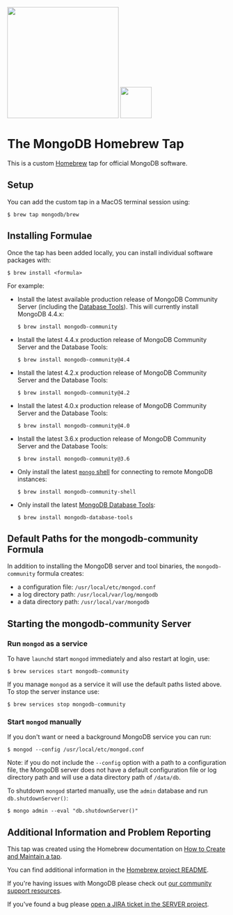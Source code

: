 <img src="https://webassets.mongodb.com/_com_assets/cms/mongodb-logo-rgb-j6w271g1xn.jpg" width="256"> <img src="https://brew.sh/assets/img/homebrew-256x256.png" height="72">

# The MongoDB Homebrew Tap

This is a custom [Homebrew](https://brew.sh) tap for official MongoDB software.

## Setup

You can add the custom tap in a MacOS terminal session using:

```
$ brew tap mongodb/brew
```

## Installing Formulae

Once the tap has been added locally, you can install individual software packages with:

```
$ brew install <formula>
```

For example:

 * Install the latest available production release of MongoDB Community Server (including the [Database Tools](https://docs.mongodb.com/database-tools/)). This will currently install MongoDB 4.4.x:
   ```
   $ brew install mongodb-community
   ```

 * Install the latest 4.4.x production release of MongoDB Community Server and the Database Tools:
   ```
   $ brew install mongodb-community@4.4
   ```

* Install the latest 4.2.x production release of MongoDB Community Server and the Database Tools:
   ```
   $ brew install mongodb-community@4.2
   ```

 * Install the latest 4.0.x production release of MongoDB Community Server and the Database Tools:
   ```
   $ brew install mongodb-community@4.0
   ```

 * Install the latest 3.6.x production release of MongoDB Community Server and the Database Tools:
   ```
   $ brew install mongodb-community@3.6
   ```

 * Only install the latest [`mongo` shell](https://docs.mongodb.com/manual/mongo/) for connecting to remote MongoDB instances:
   ```
   $ brew install mongodb-community-shell
   ```

 * Only install the latest [MongoDB Database Tools](https://docs.mongodb.com/database-tools/):
   ```
   $ brew install mongodb-database-tools
   ```

## Default Paths for the mongodb-community Formula

In addition to installing the MongoDB server and tool binaries, the `mongodb-community` formula creates:

 * a configuration file: `/usr/local/etc/mongod.conf`
 * a log directory path: `/usr/local/var/log/mongodb`
 * a data directory path: `/usr/local/var/mongodb`

## Starting the mongodb-community Server

### Run `mongod` as a service

To have `launchd` start `mongod` immediately and also restart at login, use:

```
$ brew services start mongodb-community
```
If you manage `mongod` as a service it will use the default paths listed above. To stop the server instance use:

```
$ brew services stop mongodb-community
```

### Start `mongod` manually

If you don't want or need a background MongoDB service you can run:

```
$ mongod --config /usr/local/etc/mongod.conf
```
Note: if you do not include the `--config` option with a path to a configuration file, the MongoDB server does not have a default configuration file or log directory path and will use a data directory path of `/data/db`.

To shutdown `mongod` started manually, use the `admin` database and run `db.shutdownServer()`:

```
$ mongo admin --eval "db.shutdownServer()"
```

## Additional Information and Problem Reporting

This tap was created using the Homebrew documentation on [How to Create and Maintain a tap](https://github.com/Homebrew/brew/blob/master/docs/How-to-Create-and-Maintain-a-Tap.md).

You can find additional information in the [Homebrew project README](https://github.com/Homebrew/brew#homebrew).

If you're having issues with MongoDB please check out [our community support resources](https://www.mongodb.com/community-support-resources).

If you've found a bug please [open a JIRA ticket in the SERVER project](https://jira.mongodb.org).
